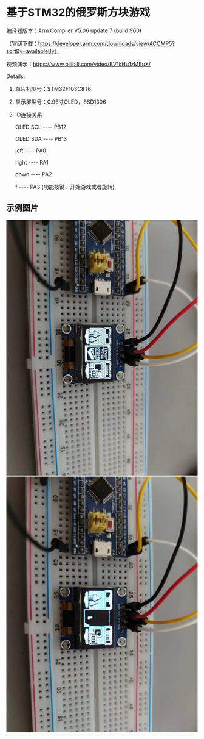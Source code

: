# 基于STM32的俄罗斯方块游戏

编译器版本：Arm Compiler V5.06 update 7 (build 960) 

（官网下载：https://developer.arm.com/downloads/view/ACOMP5?sortBy=availableBy）

视频演示：https://www.bilibili.com/video/BV1kHu1zMEuX/

Details:
1. 单片机型号：STM32F103C8T6
   
2. 显示屏型号：0.96寸OLED，SSD1306
   
3. IO连接关系
   
   OLED SCL  ----  PB12

   OLED SDA  ----  PB13

   left      ----  PA0   
   
   right     ----  PA1

   down      ----  PA2

   f         ----  PA3  (功能按键，开始游戏或者旋转)



## 示例图片

![样例1](img/样例1.jpg)
![样例2](img/样例2.jpg)
